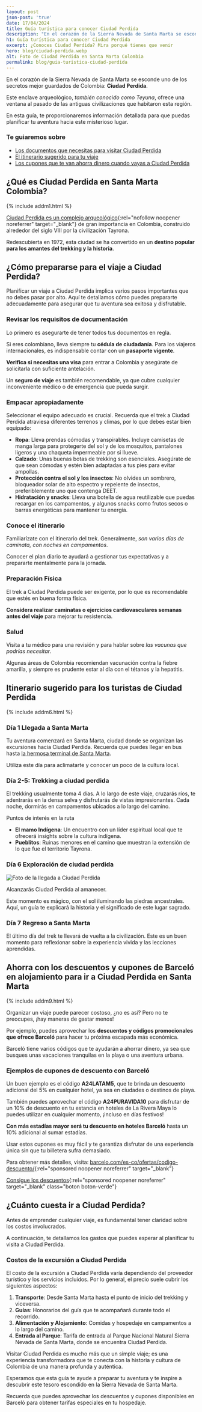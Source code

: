 ```yaml
---
layout: post
json-post: 'true'
date: 17/04/2024
title: Guía turística para conocer Ciudad Perdida
description: "En el corazón de la Sierra Nevada de Santa Marta se esconde uno de los secretos mejor guardados de Colombia: Ciudad Perdida ¡Tienes que venir! 🚌"
h1: Guía turística para conocer Ciudad Perdida
excerpt: ¿Conoces Ciudad Perdida? Mira porqué tienes que venir
hero: blog/ciudad-perdida.webp
alt: Foto de Ciudad Perdida en Santa Marta Colombia
permalink: blog/guia-turistica-ciudad-perdida
---
```

En el corazón de la Sierra Nevada de Santa Marta se esconde uno de los secretos mejor guardados de Colombia: **Ciudad Perdida**.

Este enclave arqueológico, *también conocido como Teyuna*, ofrece una ventana al pasado de las antiguas civilizaciones que habitaron esta región.

En esta guía, te proporcionaremos información detallada para que puedas planificar tu aventura hacia este misterioso lugar.

### Te guiaremos sobre

- [Los documentos que necesitas para visitar Ciudad Perdida](#revisar-los-requisitos-de-documentación)
- [El itinerario sugerido para tu viaje](#itinerario-sugerido-para-los-turistas-de-ciudad-perdida)
- [Los cupones que te van ahorra dinero cuando vayas a Ciudad Perdida](#ahorra-con-los-descuentos-y-cupones-de-barceló-en-alojamiento-para-ir-a-ciudad-perdida-en-santa-marta)

## ¿Qué es Ciudad Perdida en Santa Marta Colombia?

{% include addm1.html %}

[Ciudad Perdida es un complejo arqueológico](https://es.wikipedia.org/wiki/Ciudad_Perdida){:rel="nofollow noopener noreferrer" target="_blank"} de gran importancia en Colombia, construido alrededor del siglo VIII por la civilización Tayrona.

Redescubierta en 1972, esta ciudad se ha convertido en un **destino popular para los amantes del trekking y la historia**.

## ¿Cómo prepararse para el viaje a Ciudad Perdida?

Planificar un viaje a Ciudad Perdida implica varios pasos importantes que no debes pasar por alto. Aquí te detallamos cómo puedes prepararte adecuadamente para asegurar que tu aventura sea exitosa y disfrutable.

### Revisar los requisitos de documentación

Lo primero es asegurarte de tener todos tus documentos en regla.

Si eres colombiano, lleva siempre tu **cédula de ciudadanía**. Para los viajeros internacionales, es indispensable contar con un **pasaporte vigente**.

**Verifica si necesitas una visa** para entrar a Colombia y asegúrate de solicitarla con suficiente antelación.

Un **seguro de viaje** es también recomendable, ya que cubre cualquier inconveniente médico o de emergencia que pueda surgir.

### Empacar apropiadamente

Seleccionar el equipo adecuado es crucial. Recuerda que el trek a Ciudad Perdida atraviesa diferentes terrenos y climas, por lo que debes estar bien equipado:

- **Ropa**: Lleva prendas cómodas y transpirables. Incluye camisetas de manga larga para protegerte del sol y de los mosquitos, pantalones ligeros y una chaqueta impermeable por si llueve.
- **Calzado**: Unas buenas botas de trekking son esenciales. Asegúrate de que sean cómodas y estén bien adaptadas a tus pies para evitar ampollas.
- **Protección contra el sol y los insectos**: No olvides un sombrero, bloqueador solar de alto espectro y repelente de insectos, preferiblemente uno que contenga DEET.
- **Hidratación y snacks**: Lleva una botella de agua reutilizable que puedas recargar en los campamentos, y algunos snacks como frutos secos o barras energéticas para mantener tu energía.

### Conoce el itinerario

Familiarízate con el itinerario del trek. Generalmente, *son varios días de caminata, con noches en campamentos*.

Conocer el plan diario te ayudará a gestionar tus expectativas y a prepararte mentalmente para la jornada.

### Preparación Física

El trek a Ciudad Perdida puede ser exigente, por lo que es recomendable que estés en buena forma física.

**Considera realizar caminatas o ejercicios cardiovasculares semanas antes del viaje** para mejorar tu resistencia.

### Salud

Visita a tu médico para una revisión y para hablar sobre *las vacunas que podrías necesitar*.

Algunas áreas de Colombia recomiendan vacunación contra la fiebre amarilla, y siempre es prudente estar al día con el tétanos y la hepatitis.

## Itinerario sugerido para los turistas de Ciudad Perdida

{% include addm6.html %}

### Día 1 Llegada a Santa Marta

Tu aventura comenzará en Santa Marta, ciudad donde se organizan las excursiones hacia Ciudad Perdida. Recuerda que puedes llegar en bus hasta [la hermosa terminal de Santa Marta]({{'terminal-de-santa-marta'|relative_url}} "Terminal Santa Marta").

Utiliza este día para aclimatarte y conocer un poco de la cultura local.

### Día 2-5: Trekking a ciudad perdida

El trekking usualmente toma 4 días. A lo largo de este viaje, cruzarás ríos, te adentrarás en la densa selva y disfrutarás de vistas impresionantes. Cada noche, dormirás en campamentos ubicados a lo largo del camino.

Puntos de interés en la ruta

- **El mamo Indígena**: Un encuentro con un líder espiritual local que te ofrecerá insights sobre la cultura indígena.
- **Pueblitos**: Ruinas menores en el camino que muestran la extensión de lo que fue el territorio Tayrona.

### Día 6 Exploración de ciudad perdida

![Foto de la llegada a Ciudad Perdida]({{'img/blog/ciudad-perdida-santa-marta.webp'|relative_url}} "Ciudad Perdida")

Alcanzarás Ciudad Perdida al amanecer.

Este momento es mágico, con el sol iluminando las piedras ancestrales. Aquí, un guía te explicará la historia y el significado de este lugar sagrado.

### Día 7 Regreso a Santa Marta

El último día del trek te llevará de vuelta a la civilización. Este es un buen momento para reflexionar sobre la experiencia vivida y las lecciones aprendidas.

## Ahorra con los descuentos y cupones de Barceló en alojamiento para ir a Ciudad Perdida en Santa Marta

{% include addm9.html %}

Organizar un viaje puede parecer costoso, ¿no es así? Pero no te preocupes, ¡hay maneras de gastar menos!

Por ejemplo, puedes aprovechar los **descuentos y códigos promocionales que ofrece Barceló** para hacer tu próxima escapada más económica.

Barceló tiene varios códigos que te ayudarán a ahorrar dinero, ya sea que busques unas vacaciones tranquilas en la playa o una aventura urbana.

### Ejemplos de cupones de descuento con Barceló

Un buen ejemplo es el código **A24LATAM5**, que te brinda un descuento adicional del 5% en cualquier hotel, ya sea en ciudades o destinos de playa.

También puedes aprovechar el código **A24PURAVIDA10** para disfrutar de un 10% de descuento en tu estancia en hoteles de La Rivera Maya lo puedes utilizar en cualquier momento, ¡incluso en días festivos!

**Con más estadías mayor será tu descuento en hoteles Barceló** hasta un 10% adicional al sumar estadías.

Usar estos cupones es muy fácil y te garantiza disfrutar de una experiencia única sin que tu billetera sufra demasiado.

Para obtener más detalles, visita: [barcelo.com/es-co/ofertas/codigo-descuento/](https://www.barcelo.com/es-co/ofertas/codigo-descuento/){:rel="sponsored noopener noreferrer" target="_blank"}

[Consigue los descuentos](https://www.barcelo.com/es-co/ofertas/codigo-descuento/){:rel="sponsored noopener noreferrer" target="_blank" class="boton boton-verde"}

## ¿Cuánto cuesta ir a Ciudad Perdida?

Antes de emprender cualquier viaje, es fundamental tener claridad sobre los costos involucrados.

A continuación, te detallamos los gastos que puedes esperar al planificar tu visita a Ciudad Perdida.

### Costos de la excursión a Ciudad Perdida

El costo de la excursión a Ciudad Perdida varía dependiendo del proveedor turístico y los servicios incluidos. Por lo general, el precio suele cubrir los siguientes aspectos:

1. **Transporte**: Desde Santa Marta hasta el punto de inicio del trekking y viceversa.
2. **Guías**: Honorarios del guía que te acompañará durante todo el recorrido.
3. **Alimentación y Alojamiento**: Comidas y hospedaje en campamentos a lo largo del camino.
4. **Entrada al Parque**: Tarifa de entrada al Parque Nacional Natural Sierra Nevada de Santa Marta, donde se encuentra Ciudad Perdida.

Visitar Ciudad Perdida es mucho más que un simple viaje; es una experiencia transformadora que te conecta con la historia y cultura de Colombia de una manera profunda y auténtica.

Esperamos que esta guía te ayude a preparar tu aventura y te inspire a descubrir este tesoro escondido en la Sierra Nevada de Santa Marta.

Recuerda que puedes aprovechar los descuentos y cupones disponibles en Barceló para obtener tarifas especiales en tu hospedaje.
